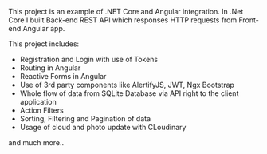 This project is an example of .NET Core and Angular integration. 
In .Net Core I built Back-end REST API which responses HTTP requests from Front-end Angular app.

This project includes:
  - Registration and Login with use of Tokens
  - Routing in Angular
  - Reactive Forms in Angular
  - Use of 3rd party components like AlertifyJS, JWT, Ngx Bootstrap
  - Whole flow of data from SQLite Database via API right to the client application
  - Action Filters
  - Sorting, Filtering and Pagination of data
  - Usage of cloud and photo update with CLoudinary
 
 and much more..
  
